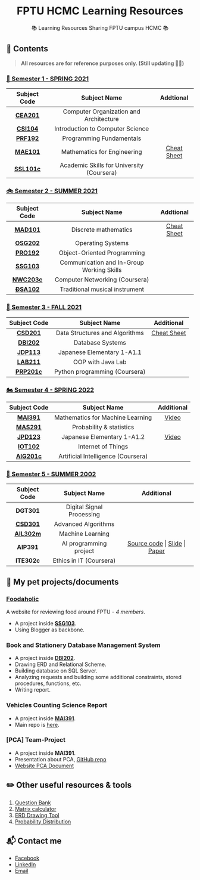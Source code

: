 <h1 align="center">FPTU HCMC Learning Resources</h1>
<p align="center">📚 Learning Resources Sharing FPTU campus HCMC 📚</p>

## 📖 Contents
> **All resources are for reference purposes only. (Still updating 😶‍🌫️)**

### [🛴 Semester 1 - SPRING 2021](/2021_Semester_1_Spring2021)
|Subject Code|Subject Name|Addtional|
|:--:|:--:|:--:|
|[**CEA201**](/2021_Semester_1_Spring2021/CEA201_AnNDH)|Computer Organization and Architecture|
|[**CSI104**](/2021_Semester_1_Spring2021/CSI104_SenB)|Introduction to Computer Science|
|[**PRF192**](/2021_Semester_1_Spring2021/MAE101_VinhDP)|Programming Fundamentals|
|[**MAE101**](/2021_Semester_1_Spring2021/PRF192_VanTTN)|Mathematics for Engineering|[Cheat Sheet](https://excessive-unicorn-3b5.notion.site/Review-Mathematics-a45d2651f9824baeabf5a9cc204cfe2f)|
|[**SSL101c**](/2021_Semester_1_Spring2021/SSL101c_LanLN7_Coursera)|Academic Skills for University (Coursera)|

### [🚲 Semester 2 - SUMMER 2021](/2021_Semester_2_Summer2021)
|Subject Code|Subject Name|Addtional|
|:--:|:--:|:--:|
|[**MAD101**](/2021_Semester_2_Summer2021/MAD101_VinhDP)|Discrete mathematics|[Cheat Sheet](https://excessive-unicorn-3b5.notion.site/MAD-Cheat-Sheet-26f953a449c94a76bea928a04dba938b)|
|[**OSG202**](/2021_Semester_2_Summer2021/OSG202_TruongLV)|Operating Systems|
|[**PRO192**](/2021_Semester_2_Summer2021/PRO192_NguyenTT)|Object-Oriented Programming|
|[**SSG103**](/2021_Semester_2_Summer2021/SSG103_DuyMA)|Communication and In-Group Working Skills|
|[**NWC203c**](/2021_Semester_2_Summer2021/NWC203c_DinhMH_Coursera)|Computer Networking (Coursera)|
|[**ĐSA102**](/2021_Semester_2_Summer2021/ĐSA102_NamHM2)|Traditional musical instrument|

### [🛵 Semester 3 - FALL 2021](/2021_Semester_3_Fall2021)
|Subject Code|Subject Name|Additional|
|:--:|:--:|:--:|
|[**CSD201**](2021_Semester_3_Fall2021/CSD201_PhongVT12)|Data Structures and Algorithms|[Cheat Sheet](https://excessive-unicorn-3b5.notion.site/CSD201-Cheat-Sheet-160f2d04ba3e47f3bdce1233a2214ecc)|
|[**DBI202**](2021_Semester_3_Fall2021/DBI202_TrungNQ46)|Database Systems|
|[**JDP113**](2021_Semester_3_Fall2021/JDP113_TrinhVLB)|Japanese Elementary 1-A1.1|
|[**LAB211**](2021_Semester_3_Fall2021/LAB211_NgocTTM4)|OOP with Java Lab|
|[**PRP201c**](2021_Semester_3_Fall2021/PRP201c_DinhMH)|Python programming (Coursera)|

### [🏍️ Semester 4 - SPRING 2022](/2022_Semester_4_Spring2022)
|Subject Code|Subject Name|Additional|
|:--:|:--:|:--:|
|[**MAI391**](2022_Semester_4_Spring2022/MAI391_HuynhTT)|Mathematics for Machine Learning|[Video](https://www.youtube.com/playlist?list=PL9gxqL8h2eMoA0vPPkSMDse6LWDCd3eDt)|
|[**MAS291**](2022_Semester_4_Spring2022/MAS291_TienNV55)|Probability & statistics|
|[**JPD123**](2022_Semester_4_Spring2022/JPD123_KieuTA)|Japanese Elementary 1-A1.2|[Video](https://www.youtube.com/playlist?list=PL9gxqL8h2eMp0BsjniAPUE3F23MONAG8d)|
|[**IOT102**]()|Internet of Things|
|[**AIG201c**]()|Artificial Intelligence (Coursera)|

### [🚗 Semester 5 - SUMMER 2002](/2022_Semester_5_Summer2022/)
|Subject Code|Subject Name|Additional|
|:--:|:--:|:--:|
|**DGT301**|Digital Signal Processing||
|[**CSD301**](2022_Semester_5_Summer2022/CSD301_NgocTTM/)|Advanced Algorithms	|
|[**AIL302m**](2022_Semester_5_Summer2022/AIL302m_TrungPT/)|Machine Learning||
|**AIP391**|AI programming project|[Source code](https://drive.google.com/drive/folders/1vBcLVorx1N04SGUtX9vDUI2Dl3xI4FpY?usp=share_link) \| [Slide](https://docs.google.com/presentation/d/17seG-iUc6cCNWwBCZe18qzZ1UFaeOxHCFQrWZI48ViQ/edit?usp=share_link) \| [Paper](https://drive.google.com/file/d/1LHvTegeGR2DtfX3ZMBXdiEzztHrGWSfA/view?usp=share_link)|
|**ITE302c**|Ethics in IT (Coursera)|


## 🦉 My pet projects/documents
### [**Foodaholic**](http://foodaholic-review.blogspot.com/)
A website for reviewing food around FPTU - *4 members*.

- A project inside [**SSG103**](/2021_Semester_2_Summer2021/SSG103_DuyMA).
- Using Blogger as backbone.

### **Book and Stationery Database Management System**
- A project inside [**DBI202**](./2021_Semester_3_Fall2021/DBI202_TrungNQ46/Project%20Assigment).
- Drawing ERD and Relational Scheme.
- Building database on SQL Server.
- Analyzing requests and building some additional constraints, stored procedures, functions, etc.
- Writing report.

### **Vehicles Counting Science Report**
- A project inside [**MAI391**](./2022_Semester_4_Spring2022/MAI391_HuynhTT/BÀI%20BÁO%20KHOA%20HỌC).
- Main repo is [here](https://github.com/duongttr/vehicles-counting-yolov4-deepsort).

### **[PCA] Team-Project**
- A project inside **MAI391**.
- Presentation about PCA, [GitHub repo](https://github.com/AIGangz/MAI391_Project)
- [Website PCA Document](https://share.streamlit.io/duongttr/mai391_project/main/app.py)

## ✏️ Other useful resources & tools
1. [Question Bank](https://quizlet.com/class/14745166/)
2. [Matrix calculator](http://matrixcalc.org/)
3. [ERD Drawing Tool](https://erdplus.com/)
4. [Probability Distribution](https://homepage.divms.uiowa.edu/~mbognar/)

## 📬 Contact me
- [Facebook](https://www.facebook.com/duonggg.ne/)
- [LinkedIn](https://www.linkedin.com/in/duonggg/)
- [Email](mailto:duong.jt.19@gmail.com)
